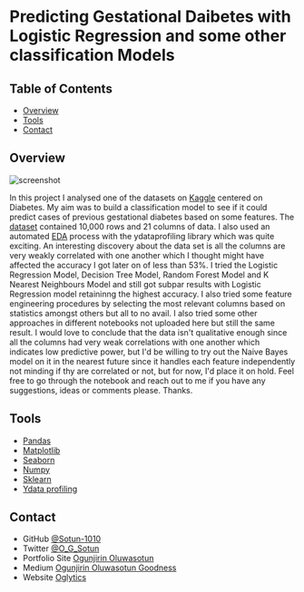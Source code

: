 # Predicting Gestational Daibetes with Logistic Regression and some other classification Models

<!-- TABLE OF CONTENTS -->

## Table of Contents

- [Overview](#overview)
- [Tools](#tools)
- [Contact](#contact)

<!-- OVERVIEW -->

## Overview

![screenshot](VID_20250630_144706.gif)

In this project I analysed one of the datasets on [Kaggle](<https://www.kaggle.com>) centered on Diabetes. My aim was to build a classification model to see if it could predict cases of previous gestational diabetes based on some features. The [dataset](https://www.kaggle.com/datasets/marshalpatel3558/diabetes-prediction-dataset) contained 10,000 rows and  21 columns of data. I also used an automated [EDA](https://sotun-1010.github.io/diabetes_eda/) process with the ydataprofiling library which was quite exciting.
An interesting discovery about the data set is all the columns are very weakly correlated with one another which I thought might have affected the accuracy I got later on of less than 53%. I tried the Logistic Regression Model, Decision Tree Model, Random Forest Model and K Nearest Neighbours Model and still got subpar results with Logistic Regression model retaininng the highest accuracy. I also tried some feature engineering procedures by selecting the most relevant columns based on statistics amongst others but all to no avail. I also tried some other approaches in different notebooks not uploaded here but still the same result. I would love to conclude that the data isn't qualitative enough since all the columns had very weak correlations with one another which indicates low predictive power, but I'd be willing to try out the Naive Bayes model on it in the nearest future since it handles each feature independently not minding if thy are correlated or not, but for now, I'd place it on hold. Feel free to go through the notebook and reach out to me if you have any suggestions, ideas or comments please. Thanks.

## Tools

- [Pandas](https://pandas.pydata.org)
- [Matplotlib](https://matplotlib.org)
- [Seaborn](https://seaborn.pydata.org)
- [Numpy](https://numpy.org/)
- [Sklearn](https://scikit-learn.org/stable/user_guide.html)
- [Ydata profiling](https://docs.profiling.ydata.ai/latest/)

## Contact

- GitHub [@Sotun-1010](https://github.com/Sotun-1010)
- Twitter [@O_G_Sotun](https://twitter.com/O_G_Sotun?t=kRiO1YNhYKn8NJJnxTZ42A&s=03)
- Portfolio Site [Ogunjirin Oluwasotun](https://www.datascienceportfol.io/oluwasotunogunjirind)
- Medium [Ogunjirin Oluwasotun Goodness](https://medium.com/@oluwasotunogunjirin)
- Website [Oglytics](https://oglytics.webflow.io/)
